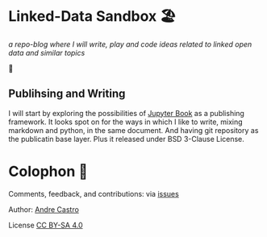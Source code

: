 # Linked-Data Sandbox 🏖️

*a repo-blog where I will write, play and code ideas related to linked open data and similar topics*




🦕

## Publihsing and Writing 

I will start by exploring the possibilities of [Jupyter Book](https://jupyterbook.org/) as a publishing framework. 
It looks spot on for the ways in which I like to write, mixing markdown and python, in the same document. And having git repository as the publicatin base layer. Plus it released under BSD 3-Clause License. 



# Colophon 🔫

Comments, feedback, and contributions: via [issues](https://github.com/andrecastro0o/LD-Sandbox/issues)

Author: [Andre Castro](https://orcid.org/0000-0002-7839-3698) 

License [CC BY-SA 4.0](LICENSE) 
